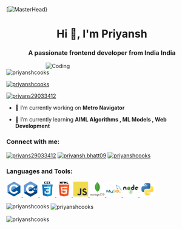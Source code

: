 [![MasterHead]([https://ar.pinterest.com/pin/782500504031871499/)}
<h1 align="center">Hi 👋, I'm Priyansh</h1>
<h3 align="center">A passionate frontend developer from India India</h3>

<img align="right" alt="Coding" width="400" src="https://www.behance.net/gallery/161921919/Portrait-animated-gif">
<p align="left"> <img src="https://komarev.com/ghpvc/?username=priyanshcooks&label=Profile%20views&color=0e75b6&style=flat" alt="priyanshcooks" /> </p>

<p align="left"> <a href="https://github.com/ryo-ma/github-profile-trophy"><img src="https://github-profile-trophy.vercel.app/?username=priyanshcooks" alt="priyanshcooks" /></a> </p>

<p align="left"> <a href="https://twitter.com/priyans29033412" target="blank"><img src="https://img.shields.io/twitter/follow/priyans29033412?logo=twitter&style=for-the-badge" alt="priyans29033412" /></a> </p>

- 🔭 I’m currently working on **Metro Navigator**

- 🌱 I’m currently learning **AIML Algorithms , ML Models , Web Development**

<h3 align="left">Connect with me:</h3>
<p align="left">
<a href="https://twitter.com/priyans29033412" target="blank"><img align="center" src="https://raw.githubusercontent.com/rahuldkjain/github-profile-readme-generator/master/src/images/icons/Social/twitter.svg" alt="priyans29033412" height="30" width="40" /></a>
<a href="https://instagram.com/priyansh.bhatt09" target="blank"><img align="center" src="https://raw.githubusercontent.com/rahuldkjain/github-profile-readme-generator/master/src/images/icons/Social/instagram.svg" alt="priyansh.bhatt09" height="30" width="40" /></a>
<a href="https://www.leetcode.com/priyanshcooks" target="blank"><img align="center" src="https://raw.githubusercontent.com/rahuldkjain/github-profile-readme-generator/master/src/images/icons/Social/leet-code.svg" alt="priyanshcooks" height="30" width="40" /></a>
</p>

<h3 align="left">Languages and Tools:</h3>
<p align="left"> <a href="https://www.cprogramming.com/" target="_blank" rel="noreferrer"> <img src="https://raw.githubusercontent.com/devicons/devicon/master/icons/c/c-original.svg" alt="c" width="40" height="40"/> </a> <a href="https://www.w3schools.com/cpp/" target="_blank" rel="noreferrer"> <img src="https://raw.githubusercontent.com/devicons/devicon/master/icons/cplusplus/cplusplus-original.svg" alt="cplusplus" width="40" height="40"/> </a> <a href="https://www.w3schools.com/css/" target="_blank" rel="noreferrer"> <img src="https://raw.githubusercontent.com/devicons/devicon/master/icons/css3/css3-original-wordmark.svg" alt="css3" width="40" height="40"/> </a> <a href="https://www.w3.org/html/" target="_blank" rel="noreferrer"> <img src="https://raw.githubusercontent.com/devicons/devicon/master/icons/html5/html5-original-wordmark.svg" alt="html5" width="40" height="40"/> </a> <a href="https://developer.mozilla.org/en-US/docs/Web/JavaScript" target="_blank" rel="noreferrer"> <img src="https://raw.githubusercontent.com/devicons/devicon/master/icons/javascript/javascript-original.svg" alt="javascript" width="40" height="40"/> </a> <a href="https://www.mongodb.com/" target="_blank" rel="noreferrer"> <img src="https://raw.githubusercontent.com/devicons/devicon/master/icons/mongodb/mongodb-original-wordmark.svg" alt="mongodb" width="40" height="40"/> </a> <a href="https://www.mysql.com/" target="_blank" rel="noreferrer"> <img src="https://raw.githubusercontent.com/devicons/devicon/master/icons/mysql/mysql-original-wordmark.svg" alt="mysql" width="40" height="40"/> </a> <a href="https://nodejs.org" target="_blank" rel="noreferrer"> <img src="https://raw.githubusercontent.com/devicons/devicon/master/icons/nodejs/nodejs-original-wordmark.svg" alt="nodejs" width="40" height="40"/> </a> <a href="https://www.python.org" target="_blank" rel="noreferrer"> <img src="https://raw.githubusercontent.com/devicons/devicon/master/icons/python/python-original.svg" alt="python" width="40" height="40"/> </a> </p>

<p><img align="left" src="https://github-readme-stats.vercel.app/api/top-langs?username=priyanshcooks&show_icons=true&locale=en&layout=compact" alt="priyanshcooks" /></p>

<p>&nbsp;<img align="center" src="https://github-readme-stats.vercel.app/api?username=priyanshcooks&show_icons=true&locale=en" alt="priyanshcooks" /></p>

<p><img align="center" src="https://github-readme-streak-stats.herokuapp.com/?user=priyanshcooks&" alt="priyanshcooks" /></p>
